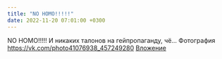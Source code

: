 ```yaml
---
title: "NO HOMO!!!!!"
date: 2022-11-20 07:01:00 +0300
---
```


NO HOMO!!!!!
И никаких талонов на гейпропаганду, чё...
Фотография
<a class="vk-attach" href="https://vk.com/photo41076938_457249280">https://vk.com/photo41076938_457249280</a>
<a class="vk-attach" href="https://vk.com/photo41076938_457249280">Вложение</a>
